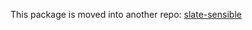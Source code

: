This package is moved into another repo: [slate-sensible](https://github.com/zhujinxuan/slate-sensible)
